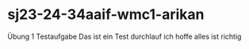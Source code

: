 # sj23-24-34aaif-wmc1-arikan
Übung 1 Testaufgabe
Das ist ein Test durchlauf ich hoffe alles ist richtig
